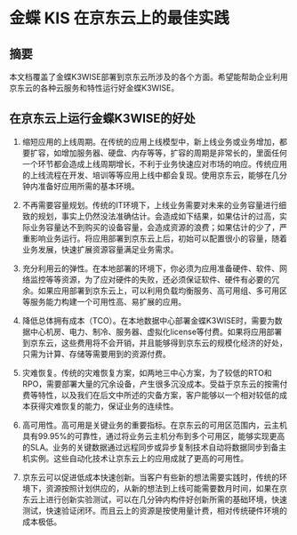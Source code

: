 # 金蝶 KIS 在京东云上的最佳实践

## 摘要

本文档覆盖了金蝶K3WISE部署到京东云所涉及的各个方面。希望能帮助企业利用京东云的各种云服务和特性运行好金蝶K3WISE。


## 在京东云上运行金蝶K3WISE的好处

1. 缩短应用的上线周期。在传统的应用上线模型中，新上线业务或业务增加，都要扩容，如增加服务器、硬盘、内存等等，扩容的周期是非常长的，里面任何一个环节都会造成上线周期增长，不利于业务快速应对市场的响应。传统应用的上线流程在开发、培训等等应用上线中都会复现。使用京东云，能够在几分钟内准备好应用所需的基本环境。

2. 不再需要容量规划。传统的IT环境下，上线业务需要对未来的业务容量进行细致的规划，事实上仍然没法准确估计。会造成如下结果，如果估计的过高，实际业务容量达不到购买的设备容量，会造成资源的浪费；如果估计的少了，严重影响业务运行。将应用部署到京东云上后，初始可以配置很小的容量，随着业务发展，快速扩展资源容量满足业务需求。

3. 充分利用云的弹性。在本地部署的环境下，你必须为应用准备硬件、软件、网络监控等等资源，为了应对硬件的失败，还必须保证软件、硬件有必要的冗余。如果应用部署到京东云上，可以利用负载均衡服务、高可用组、多可用区等服务能力构建一个可用性高、易扩展的应用。

4. 降低总体拥有成本（TCO）。在本地数据中心部署金蝶K3WISE时，需要为数据中心机房、电力、制冷、服务器、虚拟化license等付费。如果将应用部署到京东云，这些费用将不会开销，并且能够得到京东云的规模化经济的好处，只需为计算、存储等需要用到的资源付费。

5. 灾难恢复。传统的灾难恢复方案，如两地三中心方案，为了较低的RTO和RPO，需要部署大量的冗余设备，产生很多沉没成本。受益于京东云的按需付费等特性，以及我们在后文中所述的灾备方案，客户能够以一个相对较低的成本获得灾难恢复的能力，保证业务的连续性。

6. 高可用性。高可用是关键业务的重要指标。在京东云的可用区范围内，云主机具有99.95%的可靠性，通过将业务云主机分布到多个可用区，能够实现更高的SLA。业务的关键数据通过远程同步或异步复制技术自动将数据同步到备主机实例。这些自动化技术让京东云上的应用成就了更高的可用性。

7. 京东云可以促进低成本快速创新。当客户有些新的想法需要实践时，传统的环境下，资源按照计划供应的，从新的想法到上线可能需要数月时间，如果在京东云上进行创新实验测试，可以在几分钟内构件好创新所需的基础环境，快速测试，快速验证闭环。而且云上的资源是按使用量计费，相对传统硬件环境的成本极低。

